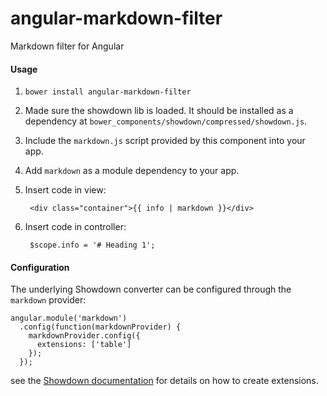 angular-markdown-filter
=======================

Markdown filter for Angular

#### Usage

1. `bower install angular-markdown-filter`
2. Made sure the showdown lib is loaded. It should be installed as a dependency 
   at `bower_components/showdown/compressed/showdown.js`.
3. Include the `markdown.js` script provided by this component into your app. 
4. Add `markdown` as a module dependency to your app.
5. Insert code in view:

        <div class="container">{{ info | markdown }}</div>

6. Insert code in controller:

        $scope.info = '# Heading 1';

#### Configuration

The underlying Showdown converter can be configured through the `markdown` provider:

    angular.module('markdown')
      .config(function(markdownProvider) {
        markdownProvider.config({
          extensions: ['table']
        });
      });
      
see the [Showdown documentation](https://github.com/showdownjs/showdown#creating-markdown-extensions)
for details on how to create extensions.
